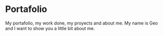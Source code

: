 # Portafolio
My portafolio, my work done, my proyects and about me.
My name is Geo and I want to show you a little bit about me.
